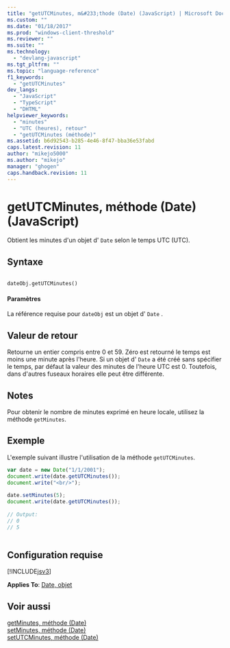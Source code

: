 ```yaml
---
title: "getUTCMinutes, m&#233;thode (Date) (JavaScript) | Microsoft Docs"
ms.custom: ""
ms.date: "01/18/2017"
ms.prod: "windows-client-threshold"
ms.reviewer: ""
ms.suite: ""
ms.technology: 
  - "devlang-javascript"
ms.tgt_pltfrm: ""
ms.topic: "language-reference"
f1_keywords: 
  - "getUTCMinutes"
dev_langs: 
  - "JavaScript"
  - "TypeScript"
  - "DHTML"
helpviewer_keywords: 
  - "minutes"
  - "UTC (heures), retour"
  - "getUTCMinutes (méthode)"
ms.assetid: b6d92543-b285-4e46-8f47-bba36e53fabd
caps.latest.revision: 11
author: "mikejo5000"
ms.author: "mikejo"
manager: "ghogen"
caps.handback.revision: 11
---
```

# getUTCMinutes, m&#233;thode (Date) (JavaScript)
Obtient les minutes d'un objet d' `Date` selon le temps UTC \(UTC\).  
  
## Syntaxe  
  
```  
  
dateObj.getUTCMinutes()   
```  
  
#### Paramètres  
 La référence requise pour `dateObj` est un objet d' `Date` .  
  
## Valeur de retour  
 Retourne un entier compris entre 0 et 59.  Zéro est retourné le temps est moins une minute après l'heure.  Si un objet d' `Date` a été créé sans spécifier le temps, par défaut la valeur des minutes de l'heure UTC est 0.  Toutefois, dans d'autres fuseaux horaires elle peut être différente.  
  
## Notes  
 Pour obtenir le nombre de minutes exprimé en heure locale, utilisez la méthode `getMinutes`.  
  
## Exemple  
 L'exemple suivant illustre l'utilisation de la méthode `getUTCMinutes`.  
  
```javascript  
var date = new Date("1/1/2001");  
document.write(date.getUTCMinutes());  
document.write("<br/>");  
  
date.setMinutes(5);  
document.write(date.getUTCMinutes());  
  
// Output:   
// 0  
// 5  
  
```  
  
## Configuration requise  
 [!INCLUDE[jsv3](../../javascript/reference/includes/jsv3-md.md)]  
  
 **Applies To**: [Date, objet](../../javascript/reference/date-object-javascript.md)  
  
## Voir aussi  
 [getMinutes, méthode \(Date\)](../../javascript/reference/getminutes-method-date-javascript.md)   
 [setMinutes, méthode \(Date\)](../../javascript/reference/setminutes-method-date-javascript.md)   
 [setUTCMinutes, méthode \(Date\)](../../javascript/reference/setutcminutes-method-date-javascript.md)